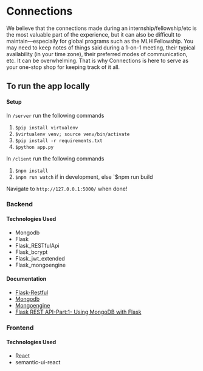 # Connections
We believe that the connections made during an internship/fellowship/etc is the most valuable part of the experience, but it can also be difficult to maintain—especially for global programs such as the MLH Fellowship. You may need to keep notes of things said during a 1-on-1 meeting, their typical availability (in your time zone), their preferred modes of communication, etc. It can be overwhelming. That is why Connections is here to serve as your one-stop shop for keeping track of it all.  

## To run the app locally
#### Setup
In `/server` run the following commands
1. `$pip install virtualenv`
2. `$virtualenv venv; source venv/bin/activate`
3. `$pip install -r requirements.txt`
4. `$python app.py`

In `/client` run the following commands
1. `$npm install`
2. `$npm run watch` if in development, else `$npm run build

Navigate to `http://127.0.0.1:5000/` when done! 

### Backend
#### Technologies Used
- Mongodb
- Flask
- Flask_RESTfulApi
- Flask_bcrypt
- Flask_jwt_extended
- Flask_mongoengine

#### Documentation
- [Flask-Restful](https://flask-restful.readthedocs.io/en/latest/quickstart.html)
- [Mongodb](https://docs.mongodb.com/manual/tutorial/install-mongodb-on-os-x/)
- [Mongoengine](http://mongoengine.org/)
- [Flask REST API-Part:1- Using MongoDB with Flask](https://dev.to/paurakhsharma/flask-rest-api-part-1-using-mongodb-with-flask-3g7d)

### Frontend
#### Technologies Used
- React
- semantic-ui-react
